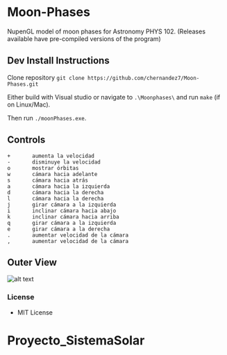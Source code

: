 # Moon-Phases
NupenGL model of moon phases for Astronomy PHYS 102.
(Releases available have pre-compiled versions of the program)

## Dev Install Instructions
Clone repository
`git clone https://github.com/chernandez7/Moon-Phases.git`

Either build with Visual studio or navigate to `.\Moonphases\` and run `make` (if on Linux/Mac).

Then run `./moonPhases.exe`.

## Controls
```
+       aumenta la velocidad
-       disminuye la velocidad
o       mostrar órbitas
w       cámara hacia adelante
s       cámara hacia atrás
a       cámara hacia la izquierda
d       cámara hacia la derecha
l       cámara hacia la derecha
j       girar cámara a la izquierda
i       inclinar cámara hacia abajo
k       inclinar cámara hacia arriba
q       girar cámara a la izquierda
e       girar cámara a la derecha
.       aumentar velocidad de la cámara
,       aumentar velocidad de la cámara
```

## Outer View
![alt text](https://i.imgur.com/QeVfu2k.png "Outer View")

### License
 - MIT License

# Proyecto_SistemaSolar
